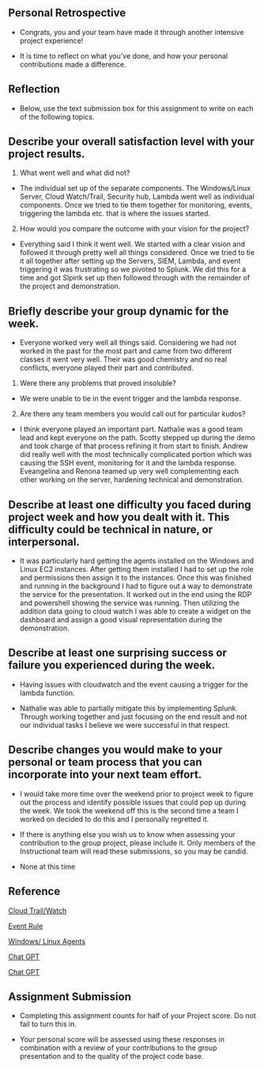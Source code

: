 ## Personal Retrospective

- Congrats, you and your team have made it through another intensive project experience!

- It is time to reflect on what you’ve done, and how your personal contributions made a difference.

## Reflection

- Below, use the text submission box for this assignment to write on each of the following topics.

## Describe your overall satisfaction level with your project results.

1. What went well and what did not?

- The individual set up of the separate components. The Windows/Linux Server, Cloud Watch/Trail, Security hub, Lambda went well as individual components. Once we tried to tie them together for monitoring, events, triggering the lambda etc. that is where the issues started.

2. How would you compare the outcome with your vision for the project?

- Everything said I think it went well. We started with a clear vision and followed it through pretty well all things considered. Once we tried to tie it all together after setting up the Servers, SIEM, Lambda, and event triggering it was frustrating so we pivoted to Splunk. We did this for a time and got Slpink set up then followed through with the remainder of the project and demonstration.

## Briefly describe your group dynamic for the week.

- Everyone worked very well all things said. Considering we had not worked in the past for the most part and came from two different classes it went very well. Their was good chemistry and no real conflicts, everyone played their part and contributed.

1. Were there any problems that proved insoluble?

- We were unable to tie in the event trigger and the lambda response.

2. Are there any team members you would call out for particular kudos?

- I think everyone played an important part. Nathalie was a good team lead and kept everyone on the path. Scotty stepped up during the demo and took charge of that process refining it from start to finish. Andrew did really well with the most technically complicated portion which was causing the SSH event, monitoring for it and the lambda response. Eveangelina and Renona teamed up very well complementing each other working on the server, hardening technical and demonstration. 

## Describe at least one difficulty you faced during project week and how you dealt with it. This difficulty could be technical in nature, or interpersonal.

- It was particularly hard getting the agents installed on the Windows and Linux EC2 instances. After getting them installed I had to set up the role and permissions then assign it to the instances. Once this was finished and running in the background I had to figure out a way to demonstrate the service for the presentation. It worked out in the end using the RDP and powershell showing the service was running. Then utilizing the addition data going to cloud watch I was able to create a widget on the dashboard and assign a good visual representation during the demonstration.

## Describe at least one surprising success or failure you experienced during the week.

- Having issues with cloudwatch and the event causing a trigger for the lambda function.

- Nathalie was able to partially mitigate this by implementing Splunk. Through working together and just focusing on the end result and not our individual tasks I believe we were successful in that respect.

## Describe changes you would make to your personal or team process that you can incorporate into your next team effort.

- I would take more time over the weekend prior to project week to figure out the process and identify possible issues that could pop up during the week. We took the weekend off this is the second time a team I worked on decided to do this and I personally regretted it.

- If there is anything else you wish us to know when assessing your contribution to the group project, please include it. Only members of the Instructional team will read these submissions, so you may be candid.

- None at this time

## Reference

[Cloud Trail/Watch](https://docs.google.com/document/d/18v5aMFwFkLlJpeuUNtAfnambzmjBH3wMsNQjJZqMQmM/edit?usp=sharing)

[Event Rule](https://docs.google.com/document/d/1H0NHMh2R1xYWWSgcHBzMR3hxgyuLYobxc-OhzvcTpBs/edit?usp=sharing) 

[Windows/ Linux Agents](https://docs.google.com/document/d/1Bedri4p37Jh-gjQXAkg024nADnPlZk-iLH9UkK0IhDg/edit?usp=sharing) 

[Chat GPT](https://chat.openai.com/share/547748fe-1193-4ca0-a5a4-cf68544abb75) 

[Chat GPT](https://chat.openai.com/share/66c3a7ef-2ff7-4bfa-8789-2208dabd4bbe) 

## Assignment Submission

- Completing this assignment counts for half of your Project score. Do not fail to turn this in.

- Your personal score will be assessed using these responses in combination with a review of your contributions to the group presentation and to the quality of the project code base.
